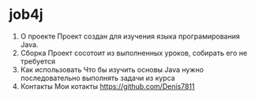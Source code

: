 # job4j
1. О проекте
Проект создан для изучения языка програмирования Java.
2. Сборка
Проект сосотоит из выполненных уроков, собирать его не требуется
3. Как использовать
Что бы изучить основы Java нужно последовательно выполнять задачи из курса
4. Контакты
Мои котакты https://github.com/Denis7811
